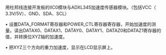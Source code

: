 用杜邦线连接开发板的IIC0模块与ADXL345加速度传感器模块。（包括VCC（ 3.3V/5V）、GND、SDA、SCL）


• 设置DATA_FORMAT寄存器和POWER_CTL寄存器寄存器，开始加速度的测量。读出DATAX0、DATAX1、DATAY0、DATAY1、DATAZ0和DATAZ1寄存器的值，并转换位XYZ轴的加速度。

• 把XYZ三个方向的重力加速度，显示在LCD显示屏上。
